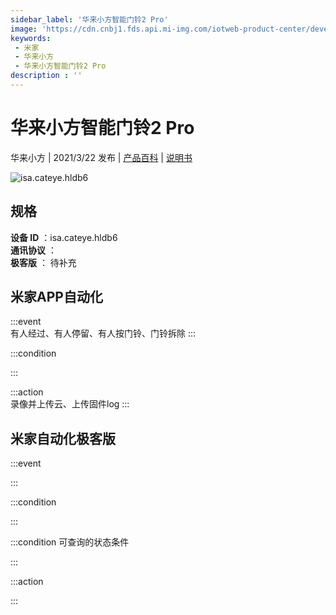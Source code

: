 ```yaml
---
sidebar_label: '华来小方智能门铃2 Pro'
image: 'https://cdn.cnbj1.fds.api.mi-img.com/iotweb-product-center/developer_1578984631603ft341XkV.png?GalaxyAccessKeyId=AKVGLQWBOVIRQ3XLEW&Expires=9223372036854775807&Signature=lMQMbN/gYWz8pH6+bgVraWv2yqo='
keywords: 
 - 米家
 - 华来小方
 - 华来小方智能门铃2 Pro
description : ''
---
```

# 华来小方智能门铃2 Pro

华来小方 | 2021/3/22 发布 | [产品百科](https://home.mi.com/webapp/content/baike/product/index.html?model=isa.cateye.hldb6/) | [说明书](https://home.mi.com/views/introduction.html?model=isa.cateye.hldb6&region=cn)

![isa.cateye.hldb6](https://cdn.cnbj1.fds.api.mi-img.com/iotweb-product-center/developer_1578984631603ft341XkV.png?GalaxyAccessKeyId=AKVGLQWBOVIRQ3XLEW&Expires=9223372036854775807&Signature=lMQMbN/gYWz8pH6+bgVraWv2yqo=)

## 规格  
> 
**设备 ID** ：isa.cateye.hldb6  
**通讯协议** ：  
**极客版**  ： 待补充 


## 米家APP自动化  

:::event  
有人经过、有人停留、有人按门铃、门铃拆除
:::

:::condition  

:::

:::action   
录像并上传云、上传固件log
:::

## 米家自动化极客版  

:::event  

:::

:::condition  

:::

:::condition 可查询的状态条件  

:::

:::action  

:::

        
